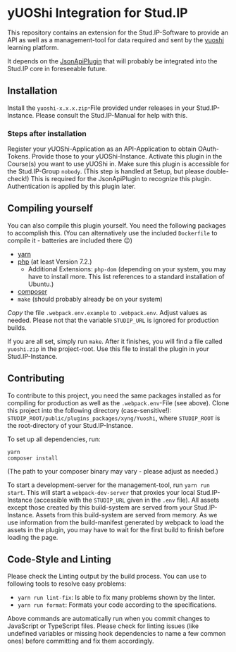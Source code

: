 # yUOShi Integration for Stud.IP
This repository contains an extension for the Stud.IP-Software
to provide an API as well as a management-tool for data required and
sent by the [yuoshi](https://github.com/juliandierker/yuoshi) learning platform.

It depends on the [JsonApiPlugin](https://gitlab.elan-ev.de/studip/studip-plugin-jsonapi) that will probably be
integrated into the Stud.IP core in foreseeable future.
## Installation
Install the `yuoshi-x.x.x.zip`-File provided under releases in your Stud.IP-Instance.
Please consult the Stud.IP-Manual for help with this.

### Steps after installation
Register your yUOShi-Application as an API-Application to obtain OAuth-Tokens. Provide those to your yUOShi-Instance.
Activate this plugin in the Course(s) you want to use yUOShi in.
Make sure this plugin is accessible for the Stud.IP-Group `nobody`.
(This step is handled at Setup, but please double-check!)
This is required for the JsonApiPlugin to recognize this plugin. Authentication is applied by this plugin later.

## Compiling yourself
You can also compile this plugin yourself. You need the following packages to accomplish this.
(You can alternatively use the included `Dockerfile` to compile it - batteries are included there 😉)

- [yarn](https://yarnpkg.com)
- [php](https://php.net) (at least Version 7.2.)
  - Additional Extensions: `php-dom` (depending on your system, you may have to install more. This list references to a standard installation of Ubuntu.)
- [composer](https://getcomposer.org)
- `make` (should probably already be on your system)

*Copy* the file `.webpack.env.example` to `.webpack.env`. Adjust values as needed.
Please not that the variable `STUDIP_URL` is ignored for production builds. 

If you are all set, simply run `make`. After it finishes, you will find a file called `yuoshi.zip` in the project-root.
Use this file to install the plugin in your Stud.IP-Instance.

## Contributing
To contribute to this project, you need the same packages installed as for compiling for production as well as the `.webpack.env`-File (see above).
Clone this project into the following directory (case-sensitive!): `STUDIP_ROOT/public/plugins_packages/xyng/Yuoshi`,
where `STUDIP_ROOT` is the root-directory of your Stud.IP-Instance.

To set up all dependencies, run:
```
yarn
composer install
```
(The path to your composer binary may vary - please adjust as needed.)

To start a development-server for the management-tool, run `yarn run start`.
This will start a `webpack-dev-server` that proxies your local Stud.IP-Instance
(accessible with the `STUDIP_URL` given in the `.env` file). All assets except those created
by this build-system are served from your Stud.IP-Instance. Assets from this build-system are served from memory.
As we use information from the build-manifest generated by webpack to load the assets in the plugin, you may have to
wait for the first build to finish before loading the page.

## Code-Style and Linting
Please check the Linting output by the build process. You can use to following tools to resolve easy problems:

- `yarn run lint-fix`: Is able to fix many problems shown by the linter.
- `yarn run format`: Formats your code according to the specifications.

Above commands are automatically run when you commit changes to JavaScript or TypeScript files.
Please check for linting issues (like undefined variables or missing hook dependencies to name a few common ones)
before committing and fix them accordingly. 
